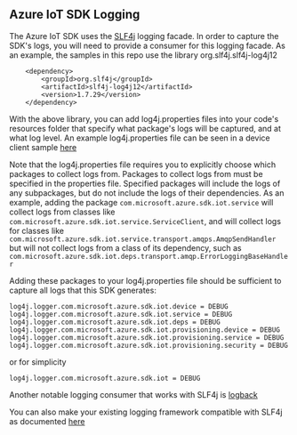 ## Azure IoT SDK Logging

The Azure IoT SDK uses the [SLF4j](http://www.slf4j.org/faq.html) logging facade. In order to capture the SDK's logs, 
you will need to provide a consumer for this logging facade. As an example, the samples in this repo use
the library org.slf4j.slf4j-log4j12
      
        <dependency>
            <groupId>org.slf4j</groupId>
            <artifactId>slf4j-log4j12</artifactId>
            <version>1.7.29</version>
        </dependency>

With the above library, you can add log4j.properties files into your code's resources folder that
specify what package's logs will be captured, and at what log level. An example log4j.properties
file can be seen in a device client sample [here](device/iot-device-samples/send-event/src/main/resources/log4j.properties)

Note that the log4j.properties file requires you to explicitly choose which packages to collect logs from. Packages to collect
logs from must be specified in the properties file. Specified packages will include the logs
of any subpackages, but do not include the logs of their dependencies. As an example, adding the package 
```com.microsoft.azure.sdk.iot.service``` will collect logs from classes like ```com.microsoft.azure.sdk.iot.service.ServiceClient```, 
and will collect logs for classes like ```com.microsoft.azure.sdk.iot.service.transport.amqps.AmqpSendHandler``` but will not
collect logs from a class of its dependency, such as ```com.microsoft.azure.sdk.iot.deps.transport.amqp.ErrorLoggingBaseHandler```

Adding these packages to your log4j.properties file should be sufficient to capture all logs that this SDK generates:
```
log4j.logger.com.microsoft.azure.sdk.iot.device = DEBUG 
log4j.logger.com.microsoft.azure.sdk.iot.service = DEBUG 
log4j.logger.com.microsoft.azure.sdk.iot.deps = DEBUG 
log4j.logger.com.microsoft.azure.sdk.iot.provisioning.device = DEBUG 
log4j.logger.com.microsoft.azure.sdk.iot.provisioning.service = DEBUG 
log4j.logger.com.microsoft.azure.sdk.iot.provisioning.security = DEBUG 
```

or for simplicity
```
log4j.logger.com.microsoft.azure.sdk.iot = DEBUG 
```

Another notable logging consumer that works with SLF4j is [logback](http://logback.qos.ch/)

You can also make your existing logging framework compatible with SLF4j as documented [here](http://www.slf4j.org/faq.html#slf4j_compatible)



